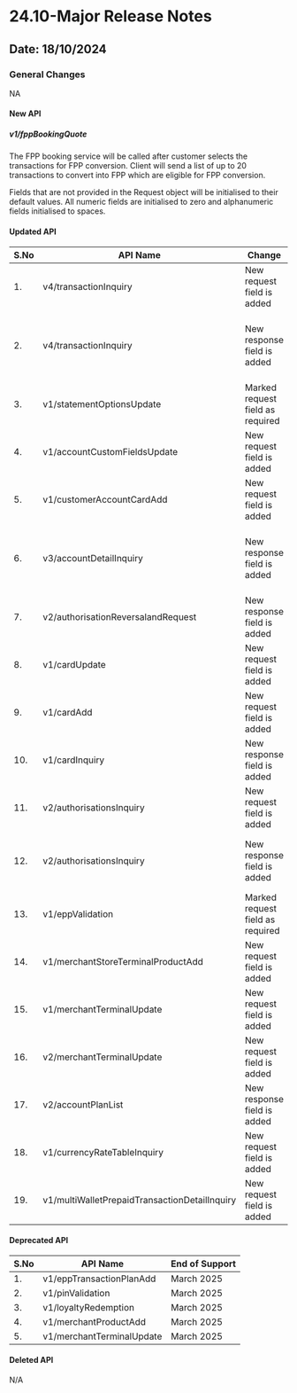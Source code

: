 # 24.10-Major Release Notes

## Date: 18/10/2024

### General Changes

NA

#### New API

##### *v1/fppBookingQuote*

The FPP booking service will be called after customer selects the transactions for FPP conversion. Client will send a list of up to 20 transactions to convert into FPP which are eligible for FPP conversion.<p>Fields that are not provided in the Request object will be initialised to their default values. All numeric fields are initialised to zero and alphanumeric fields initialised to spaces.</p>

#### Updated API

| S.No | API Name                          | Change                        | Fields                                                                                                                                                                                                                                                                                                                               |
|------|-----------------------------------|-------------------------------|--------------------------------------------------------------------------------------------------------------------------------------------------------------------------------------------------------------------------------------------------------------------------------------------------------------------------------------|
| 1.   | v4/transactionInquiry             | New request field is added    | -fppIndicator                                                          |
| 2.   | v4/transactionInquiry             | New response field is added   | -chAuthnMethd  <br/> -mtInstoreFlag   <br/> -instBookingDate  <br/> -instBookingTime   <br/> -fppConvInd   <br/> -fppEligibility                        |
| 3.   | v1/statementOptionsUpdate         | Marked request field as required    | -account                                                         |
| 4.   | v1/accountCustomFieldsUpdate      | New request field is added    | -tbpOfferOpt <br/> -mccExclusivityInd                                                   
| 5.   | v1/customerAccountCardAdd         | New request field is added    | -tbpOfferOpt  <br/> -edDccRes  <br/> -mccExclusivity                 | 
| 6.   | v3/accountDetailInquiry           | New response field is added   | -tbpOfferOpt  <br/> -mccMccAmtAccum  <br/> -mccMccNbrAccum  <br/> -mccExclusivityInd                  |                                   
| 7.   | v2/authorisationReversalandRequest| New response field is added   | -acqId                          |                                   
| 8.   | v1/cardUpdate                     | New request field is added    | -dccResInd                      |                                                                                                                                                                                                                                                                         
| 9.   | v1/cardAdd                        | New request field is added    | -dccResInd                      |
| 10.  | v1/cardInquiry                    | New response field is added   | -dccResInd                      |
| 11.  | v2/authorisationsInquiry          | New request field is added    | -eppPlanNbr                     |
| 12.  | v2/authorisationsInquiry          | New response field is added   | -eppPlanNbr  <br/> -minTenure   <br/> -maxTenure   <br/> -eppTierIntRate   <br/> -eppConvInd                     |
| 13.  | v1/eppValidation                  | Marked request field as required     | -cardNbr   <br/> -intRate    <br/> -cardSeq   <br/> -term     |
| 14.  | v1/merchantStoreTerminalProductAdd| New request field is added    | -discNotPostFlag                |
| 15.  | v1/merchantTerminalUpdate         | New request field is added    | -discNotPostFlag                |
| 16.  | v2/merchantTerminalUpdate         | New request field is added    | -discNotPostFlag                |
| 17.  | v2/accountPlanList                | New response field is added   | -fppPlanCancelRsn <br/> -instBookingDate  <br/> -instBookingTime              |
| 18.  | v1/currencyRateTableInquiry       | New request field is added    | -mwpRateSwitch  <br/> -org  <br/> -logo                |
| 19.  | v1/multiWalletPrepaidTransactionDetailInquiry       | New request field is added    | -dateFrom   <br/> -dateThru                |

#### Deprecated API
| S.No | API Name                          | End of Support                                                   |
|------|-----------------------------------|--------------------------------------------------------------------------------------------------------------------------------------------------------------------------------------------------------------------------------------------------------------------------------------------------------------------------------------|
| 1.   | v1/eppTransactionPlanAdd          | March 2025                       |
| 2.   | v1/pinValidation                  | March 2025                       |
| 3.   | v1/loyaltyRedemption              | March 2025                       | 
| 4.   | v1/merchantProductAdd             | March 2025                       | 
| 5.   | v1/merchantTerminalUpdate         | March 2025                       | 


#### Deleted API

N/A

